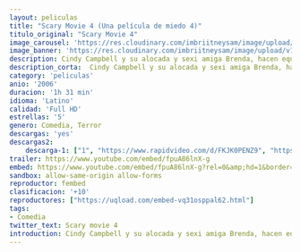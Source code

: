 ```yaml
---
layout: peliculas
title: "Scary Movie 4 (Una película de miedo 4)"
titulo_original: "Scary Movie 4"
image_carousel: 'https://res.cloudinary.com/imbriitneysam/image/upload/v1557692121/SCARY4POSTER-min.jpg'
image_banner: 'https://res.cloudinary.com/imbriitneysam/image/upload/v1557692126/SCARY4-BANNER-min.jpg'
description: Cindy Campbell y su alocada y sexi amiga Brenda, hacen equipo con el apuesto, pero inepto Tom Ryan, para salvar al mundo de una violenta invasión extraterrestre, con parodias de películas famosas como "War of the Worlds", "Saw II", "Million Dollar Baby" y "The Village". Entre las celebridades se incluyen a Carmen Electra, Shaquille O'Neal, Dr. Phil McGraw, Bill Pullman, Molly Shannon y Michael Madsen.
description_corta:  Cindy Campbell y su alocada y sexi amiga Brenda, hacen equipo con el apuesto, pero inepto Tom Ryan, para salvar al mundo de una violenta invasión extraterrestre, con parodias de películas famosas como "War of the Worlds", "Saw II", "Million Dollar Baby" y "The Village". Entre las celebridades se incluyen a Carmen Electra, Shaquille O'Neal, Dr. Phil McGraw, Bill Pullman, Molly Shannon y Michael Madsen.
category: 'peliculas'
anio: '2006'
duracion: '1h 31 min'
idioma: 'Latino'
calidad: 'Full HD'
estrellas: '5'
genero: Comedia, Terror
descargas: 'yes'
descargas2:
    descarga-1: ["1", "https://www.rapidvideo.com/d/FKJK0PENZ9", "https://www.google.com/s2/favicons?domain=openload.co","OpenLoad","https://res.cloudinary.com/imbriitneysam/image/upload/v1541473684/mexico.png", "Latino", "Full HD"]
trailer: https://www.youtube.com/embed/fpuA86lnX-g
embed: https://www.youtube.com/embed/fpuA86lnX-g?rel=0&amp;hd=1&border=0&wmode=opaque&enablejsapi=1&modestbranding=1&controls=1&showinfo=1
sandbox: allow-same-origin allow-forms
reproductor: fembed
clasificacion: '+10'
reproductores: ["https://uqload.com/embed-vq31osppal62.html"]
tags:
- Comedia
twitter_text: Scary movie 4
introduction: Cindy Campbell y su alocada y sexi amiga Brenda, hacen equipo con el apuesto, pero inepto Tom Ryan, para salvar al mundo de una violenta invasión extraterrestre, con parodias de películas famosas como "War of the Worlds", "Saw II", "Million Dollar Baby" y "The Village". Entre las celebridades se incluyen a Carmen Electra, Shaquille O'Neal, Dr. Phil McGraw, Bill Pullman, Molly Shannon y Michael Madsen.
---
```












